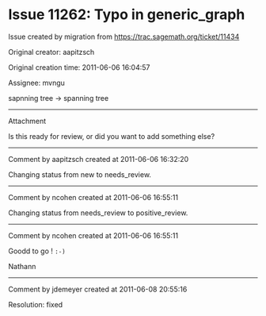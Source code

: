 # Issue 11262: Typo in generic_graph

Issue created by migration from https://trac.sagemath.org/ticket/11434

Original creator: aapitzsch

Original creation time: 2011-06-06 16:04:57

Assignee: mvngu

sapnning tree -> spanning tree


---

Attachment

Is this ready for review, or did you want to add something else?


---

Comment by aapitzsch created at 2011-06-06 16:32:20

Changing status from new to needs_review.


---

Comment by ncohen created at 2011-06-06 16:55:11

Changing status from needs_review to positive_review.


---

Comment by ncohen created at 2011-06-06 16:55:11

Goodd to go ! `:-)`

Nathann


---

Comment by jdemeyer created at 2011-06-08 20:55:16

Resolution: fixed
